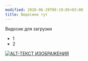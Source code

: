 ```yaml
---
modified: 2020-06-29T00:19:05+03:00
title: Видосики тут
---
```


Видосик для загрузки

* 1
* 2

[![ALT-ТЕКСТ ИЗОБРАЖЕНИЯ](http://img.youtube.com/vi/jN1fA6zupOM/0.jpg)](http://www.youtube.com/watch?v=jN1fA6zupOM)
